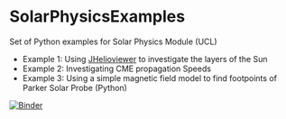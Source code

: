 # SolarPhysicsExamples
Set of Python examples for Solar Physics Module (UCL)

+ Example 1: Using [JHelioviewer](http://www.jhelioviewer.org/) to investigate the layers of the Sun
+ Example 2: Investigating CME propagation Speeds
+ Example 3: Using a simple magnetic field model to find footpoints of Parker Solar Probe (Python)

[![Binder](https://mybinder.org/badge_logo.svg)](https://mybinder.org/v2/gh/MSSLSolar/SPCE0011_Examples/HEAD)
